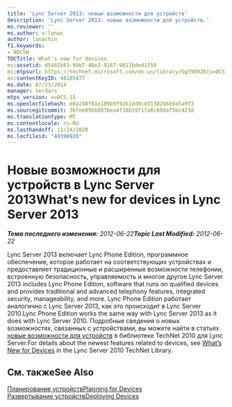 ```yaml
---
title: 'Lync Server 2013: новые возможности для устройств'
description: 'Lync Server 2013: новые возможности для устройств.'
ms.reviewer: ''
ms.author: v-lanac
author: lanachin
f1.keywords:
- NOCSH
TOCTitle: What's new for devices
ms:assetid: d5481b83-99b7-46e3-9167-9811bded1f50
ms:mtpsurl: https://technet.microsoft.com/en-us/library/Gg398926(v=OCS.15)
ms:contentKeyID: 48185477
ms.date: 07/23/2014
manager: serdars
mtps_version: v=OCS.15
ms.openlocfilehash: e8a248f81e189b9f92b1dd8cd3138266b9a5a9f3
ms.sourcegitcommit: 36fee89bb887bea4f18b19f17a8c69daf5bc423d
ms.translationtype: MT
ms.contentlocale: ru-RU
ms.lasthandoff: 11/24/2020
ms.locfileid: "49398920"
---
```

# <a name="whats-new-for-devices-in-lync-server-2013"></a><span data-ttu-id="2a69a-103">Новые возможности для устройств в Lync Server 2013</span><span class="sxs-lookup"><span data-stu-id="2a69a-103">What's new for devices in Lync Server 2013</span></span>

<div data-xmlns="http://www.w3.org/1999/xhtml">

<div class="topic" data-xmlns="http://www.w3.org/1999/xhtml" data-msxsl="urn:schemas-microsoft-com:xslt" data-cs="https://msdn.microsoft.com/">

<div data-asp="https://msdn2.microsoft.com/asp">



</div>

<div id="mainSection">

<div id="mainBody"><span data-ttu-id="2a69a-104">

<span> </span></span><span class="sxs-lookup"><span data-stu-id="2a69a-104">

<span> </span></span></span>

<span data-ttu-id="2a69a-105">_**Тема последнего изменения:** 2012-06-22_</span><span class="sxs-lookup"><span data-stu-id="2a69a-105">_**Topic Last Modified:** 2012-06-22_</span></span>

<span data-ttu-id="2a69a-106">Lync Server 2013 включает Lync Phone Edition, программное обеспечение, которое работает на соответствующих устройствах и предоставляет традиционные и расширенные возможности телефонии, встроенную безопасность, управляемость и многое другое.</span><span class="sxs-lookup"><span data-stu-id="2a69a-106">Lync Server 2013 includes Lync Phone Edition, software that runs on qualified devices and provides traditional and advanced telephony features, integrated security, manageability, and more.</span></span> <span data-ttu-id="2a69a-107">Lync Phone Edition работает аналогично с Lync Server 2013, как это происходит в Lync Server 2010.</span><span class="sxs-lookup"><span data-stu-id="2a69a-107">Lync Phone Edition works the same way with Lync Server 2013 as it does with Lync Server 2010.</span></span> <span data-ttu-id="2a69a-108">Подробные сведения о новых возможностях, связанных с устройствами, вы можете найти в статьях [новые возможности для устройств](https://go.microsoft.com/fwlink/p/?linkid=256490) в библиотеке TechNet 2010 для Lync Server.</span><span class="sxs-lookup"><span data-stu-id="2a69a-108">For details about the newest features related to devices, see [What’s New for Devices](https://go.microsoft.com/fwlink/p/?linkid=256490) in the Lync Server 2010 TechNet Library.</span></span>

<div>

## <a name="see-also"></a><span data-ttu-id="2a69a-109">См. также</span><span class="sxs-lookup"><span data-stu-id="2a69a-109">See Also</span></span>


[<span data-ttu-id="2a69a-110">Планирование устройств</span><span class="sxs-lookup"><span data-stu-id="2a69a-110">Planning for Devices</span></span>](https://go.microsoft.com/fwlink/p/?linkid=256483)  
[<span data-ttu-id="2a69a-111">Развертывание устройств</span><span class="sxs-lookup"><span data-stu-id="2a69a-111">Deploying Devices</span></span>](https://go.microsoft.com/fwlink/p/?linkid=256484)  
  

<span data-ttu-id="2a69a-112"></div>

</div>

<span> </span>

</div>

</div>

</span><span class="sxs-lookup"><span data-stu-id="2a69a-112"></div>

</div>

<span> </span>

</div>

</div>

</span></span></div>

